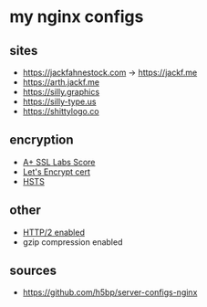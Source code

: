 # my nginx configs

## sites
- https://jackfahnestock.com → https://jackf.me
- https://arth.jackf.me
- https://silly.graphics
- https://silly-type.us
- https://shittylogo.co

## encryption
- [A+ SSL Labs Score](https://www.ssllabs.com/ssltest/analyze.html?d=jackf.me&latest)
- [Let's Encrypt cert](https://www.digitalocean.com/community/tutorials/how-to-secure-nginx-with-let-s-encrypt-on-ubuntu-14-04)
- [HSTS](https://hstspreload.appspot.com/)

## other
- [HTTP/2 enabled](https://tools.keycdn.com/http2-test)
- gzip compression enabled

## sources
- https://github.com/h5bp/server-configs-nginx
